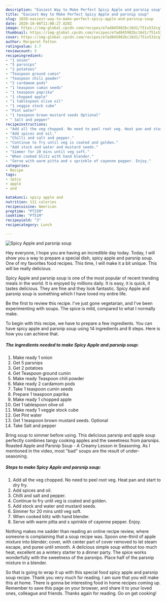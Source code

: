 ```yaml
---
description: "Easiest Way to Make Perfect Spicy Apple and parsnip soup"
title: "Easiest Way to Make Perfect Spicy Apple and parsnip soup"
slug: 1650-easiest-way-to-make-perfect-spicy-apple-and-parsnip-soup
date: 2020-10-06T11:08:27.820Z
image: https://img-global.cpcdn.com/recipes/e7ad845982bc16d1/751x532cq70/spicy-apple-and-parsnip-soup-recipe-main-photo.jpg
thumbnail: https://img-global.cpcdn.com/recipes/e7ad845982bc16d1/751x532cq70/spicy-apple-and-parsnip-soup-recipe-main-photo.jpg
cover: https://img-global.cpcdn.com/recipes/e7ad845982bc16d1/751x532cq70/spicy-apple-and-parsnip-soup-recipe-main-photo.jpg
author: Margaret Patton
ratingvalue: 3.7
reviewcount: 3
recipeingredient:
- "1 onion"
- "5 parsnips"
- "2 potatoes"
- "Teaspoon ground cumin"
- "Teaspoon chili powder"
- "2 cardamom pods"
- "1 teaspoon cumin seeds"
- "1 teaspoon paprika"
- "1 chopped apple"
- "1 tablespoon olive oil"
- "1 veggie stock cube"
- "Pint water"
- "1 teaspoon brown mustard seeds Optional"
- " Salt and pepper"
recipeinstructions:
- "Add all the veg chopped. No need to peel root veg. Heat pan and start to dry fry."
- "Add spices and oil."
- "Chilli and salt and pepper."
- "Continue to fry until veg is coated and golden."
- "Add stock and water and mustard seeds."
- "Simmer for 20 mins until veg soft."
- "When cooked blitz with hand blender."
- "Serve with warm pitta and s sprinkle of cayenne pepper. Enjoy."
categories:
- Recipe
tags:
- spicy
- apple
- and

katakunci: spicy apple and 
nutrition: 111 calories
recipecuisine: American
preptime: "PT25M"
cooktime: "PT51M"
recipeyield: "3"
recipecategory: Lunch

---
```



![Spicy Apple and parsnip soup](https://img-global.cpcdn.com/recipes/e7ad845982bc16d1/751x532cq70/spicy-apple-and-parsnip-soup-recipe-main-photo.jpg)

Hey everyone, I hope you are having an incredible day today. Today, I will show you a way to prepare a special dish, spicy apple and parsnip soup. One of my favorites food recipes. This time, I will make it a bit unique. This will be really delicious.

Spicy Apple and parsnip soup is one of the most popular of recent trending meals in the world. It is enjoyed by millions daily. It is easy, it is quick, it tastes delicious. They are fine and they look fantastic. Spicy Apple and parsnip soup is something which I have loved my entire life.

Be the first to review this recipe. I&#39;ve just gone vegetarian, and I&#39;ve been experimenting with soups. The spice is mild, compared to what I normally make.


To begin with this recipe, we have to prepare a few ingredients. You can have spicy apple and parsnip soup using 14 ingredients and 8 steps. Here is how you can achieve that.

<!--inarticleads1-->

##### The ingredients needed to make Spicy Apple and parsnip soup:

1. Make ready 1 onion
1. Get 5 parsnips
1. Get 2 potatoes
1. Get Teaspoon ground cumin
1. Make ready Teaspoon chili powder
1. Make ready 2 cardamom pods
1. Take 1 teaspoon cumin seeds
1. Prepare 1 teaspoon paprika
1. Make ready 1 chopped apple
1. Get 1 tablespoon olive oil
1. Make ready 1 veggie stock cube
1. Get Pint water
1. Get 1 teaspoon brown mustard seeds. Optional
1. Take  Salt and pepper


Bring soup to simmer before using. This delicious parsnip and apple soup perfectly combines tangy cooking apples and the sweetness from parsnips. Roasted Apple and Parsnip Soup - A Creamy Lesson in Seasoning. As I mentioned in the video, most &#34;bad&#34; soups are the result of under-seasoning. 

<!--inarticleads2-->

##### Steps to make Spicy Apple and parsnip soup:

1. Add all the veg chopped. No need to peel root veg. Heat pan and start to dry fry.
1. Add spices and oil.
1. Chilli and salt and pepper.
1. Continue to fry until veg is coated and golden.
1. Add stock and water and mustard seeds.
1. Simmer for 20 mins until veg soft.
1. When cooked blitz with hand blender.
1. Serve with warm pitta and s sprinkle of cayenne pepper. Enjoy.


Nothing makes me sadder than reading an online recipe review, where someone is complaining that a soup recipe was. Spoon one-third of apple mixture into blender; cover, with center part of cover removed to let steam escape, and puree until smooth. A delicious simple soup without too much heat, excellent as a wintery starter to a dinner party. The spice works wonderfully with the sweetness of the parsnips. Place half of the parsnip mixture in a blender. 

So that is going to wrap it up with this special food spicy apple and parsnip soup recipe. Thank you very much for reading. I am sure that you will make this at home. There is gonna be interesting food in home recipes coming up. Remember to save this page on your browser, and share it to your loved ones, colleague and friends. Thanks again for reading. Go on get cooking!

